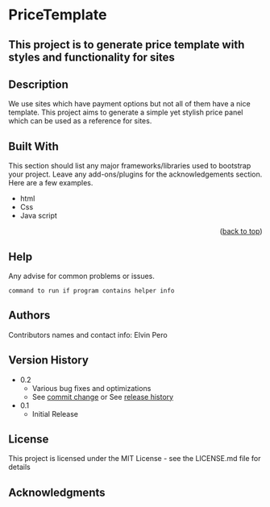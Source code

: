# PriceTemplate
## This project is to generate price template with styles and functionality for sites


## Description

We use sites which have payment options but not all of them have a nice template. This project aims to generate a simple yet stylish price panel which can be used as a reference for sites.
## Built With

This section should list any major frameworks/libraries used to bootstrap your project. Leave any add-ons/plugins for the acknowledgements section. Here are a few examples.

* html
* Css
* Java script


<p align="right">(<a href="#readme-top">back to top</a>)</p>



## Help

Any advise for common problems or issues.
```
command to run if program contains helper info
```

## Authors

Contributors names and contact info:
  Elvin Pero


## Version History

* 0.2
    * Various bug fixes and optimizations
    * See [commit change]() or See [release history]()
* 0.1
    * Initial Release

## License

This project is licensed under the MIT License - see the LICENSE.md file for details

## Acknowledgments


